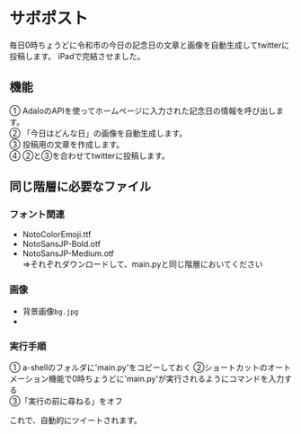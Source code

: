 # サボポスト
毎日0時ちょうどに令和市の今日の記念日の文章と画像を自動生成してtwitterに投稿します。
iPadで完結させました。

 ## 機能
 ① AdaloのAPIを使ってホームページに入力された記念日の情報を呼び出します。  
 ② 「今日はどんな日」の画像を自動生成します。  
 ③ 投稿用の文章を作成します。  
 ④ ②と③を合わせてtwitterに投稿します。  
   
 ## 同じ階層に必要なファイル  
 ### フォント関連  
  - NotoColorEmoji.ttf  
  - NotoSansJP-Bold.otf  
  - NotoSansJP-Medium.otf  
  ⇒それぞれダウンロードして、main.pyと同じ階層においてください  
 
 ### 画像  
  - 背景画像`bg.jpg`
  - 
 ### 実行手順  
 ① a-shellのフォルダに'main.py'をコピーしておく
 ②ショートカットのオートメーション機能で0時ちょうどに'main.py'が実行されるようにコマンドを入力する  
 ③「実行の前に尋ねる」をオフ  
 
 これで、自動的にツイートされます。
 
 
 
 
